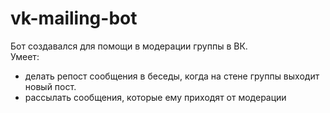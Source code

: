 # vk-mailing-bot
Бот создавался для помощи в модерации группы в ВК. \
Умеет:
- делать репост сообщения в беседы, когда на стене группы выходит новый пост. 
- рассылать сообщения, которые ему приходят от модерации
